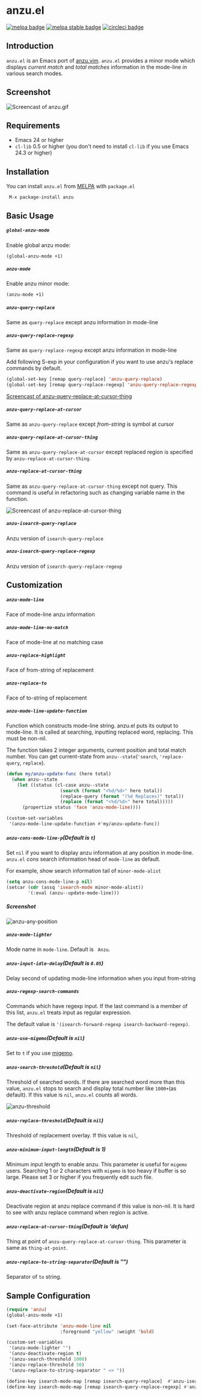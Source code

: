 # anzu.el

[![melpa badge][melpa-badge]][melpa-link]
[![melpa stable badge][melpa-stable-badge]][melpa-stable-link]
[![circleci badge][circleci-badge]][circleci-link]

## Introduction

`anzu.el` is an Emacs port of [anzu.vim](https://github.com/osyo-manga/vim-anzu).
`anzu.el` provides a minor mode which displays *current match* and *total matches*
information in the mode-line in various search modes.


## Screenshot

![Screencast of anzu.gif](image/anzu.gif)


## Requirements

- Emacs 24 or higher
- `cl-lib` 0.5 or higher (you don't need to install `cl-lib` if you use Emacs 24.3 or higher)


## Installation

You can install `anzu.el` from [MELPA](https://melpa.org/) with `package.el`

```
 M-x package-install anzu
```


## Basic Usage

##### `global-anzu-mode`

Enable global anzu mode:

```lisp
(global-anzu-mode +1)
```

##### `anzu-mode`

Enable anzu minor mode:

```lisp
(anzu-mode +1)
```

##### `anzu-query-replace`

Same as `query-replace` except anzu information in mode-line

##### `anzu-query-replace-regexp`

Same as `query-replace-regexp` except anzu information in mode-line


Add following S-exp in your configuration if you want to use anzu's replace commands by default.

```lisp
(global-set-key [remap query-replace] 'anzu-query-replace)
(global-set-key [remap query-replace-regexp] 'anzu-query-replace-regexp)
```

[Screencast of anzu-query-replace-at-cursor-thing](image/anzu-replace-demo.gif)


##### `anzu-query-replace-at-cursor`

Same as `anzu-query-replace` except *from-string* is symbol at cursor

##### `anzu-query-replace-at-cursor-thing`

Same as `anzu-query-replace-at-cursor` except replaced region is
specified by `anzu-replace-at-cursor-thing`.

##### `anzu-replace-at-cursor-thing`

Same as `anzu-query-replace-at-cursor-thing` except not query.
This command is useful in refactoring such as changing variable name
in the function.

![Screencast of anzu-replace-at-cursor-thing](image/anzu-replace-demo-noquery.gif)


##### `anzu-isearch-query-replace`

Anzu version of `isearch-query-replace`

##### `anzu-isearch-query-replace-regexp`

Anzu version of `isearch-query-replace-regexp`

## Customization

##### `anzu-mode-line`

Face of mode-line anzu information

##### `anzu-mode-line-no-match`

Face of mode-line at no matching case

##### `anzu-replace-highlight`

Face of from-string of replacement

##### `anzu-replace-to`

Face of to-string of replacement

##### `anzu-mode-line-update-function`

Function which constructs mode-line string. anzu.el puts its output to mode-line. It is called at searching, inputting replaced word, replacing. This must be non-nil.

The function takes 2 integer arguments, current position and total match number. You can get current-state from `anzu--state`(`'search`, `'replace-query`, `replace`).

```lisp
(defun my/anzu-update-func (here total)
  (when anzu--state
    (let ((status (cl-case anzu--state
                    (search (format "<%d/%d>" here total))
                    (replace-query (format "(%d Replaces)" total))
                    (replace (format "<%d/%d>" here total)))))
      (propertize status 'face 'anzu-mode-line))))

(custom-set-variables
 '(anzu-mode-line-update-function #'my/anzu-update-func))
```

##### `anzu-cons-mode-line-p`(Default is `t`)

Set `nil` if you want to display anzu information at any position in mode-line.
`anzu.el` cons search information head of `mode-line` as default.

For example, show search information tail of `minor-mode-alist`

```lisp
(setq anzu-cons-mode-line-p nil)
(setcar (cdr (assq 'isearch-mode minor-mode-alist))
        '(:eval (anzu--update-mode-line)))
```

##### Screenshot

![anzu-any-position](image/anzu-any-position.png)


##### `anzu-mode-lighter`

Mode name in `mode-line`. Default is ` Anzu`.


##### `anzu-input-idle-delay`(Default is `0.05`)

Delay second of updating mode-line information when you input from-string

##### `anzu-regexp-search-commands`

Commands which have regexp input. If the last command is a member of this list,
`anzu.el` treats input as regular expression.

The default value is `'(isearch-forward-regexp isearch-backward-regexp)`.

##### `anzu-use-migemo`(Default is `nil`)

Set to `t` if you use [migemo](https://github.com/emacs-jp/migemo).

##### `anzu-search-threshold`(Default is `nil`)

Threshold of searched words. If there are searched word more than this value,
`anzu.el` stops to search and display total number like `1000+`(as default).
If this value is `nil`, `anzu.el` counts all words.

![anzu-threshold](image/anzu-threshold.png)

##### `anzu-replace-threshold`(Default is `nil`)

Threshold of replacement overlay. If this value is `nil`,

##### `anzu-minimum-input-length`(Default is 1)

Minimum input length to enable anzu. This parameter is useful for `migemo` users.
Searching 1 or 2 characters with `migemo` is too heavy if buffer is so large.
Please set 3 or higher if you frequently edit such file.

##### `anzu-deactivate-region`(Default is `nil`)

Deactivate region at anzu replace command if this value is non-nil.
It is hard to see with anzu replace command when region is active.


##### `anzu-replace-at-cursor-thing`(Default is 'defun)

Thing at point of `anzu-query-replace-at-cursor-thing`.
This parameter is same as `thing-at-point`.

##### `anzu-replace-to-string-separator`(Default is "")

Separator of `to` string.


## Sample Configuration

```lisp
(require 'anzu)
(global-anzu-mode +1)

(set-face-attribute 'anzu-mode-line nil
                    :foreground "yellow" :weight 'bold)

(custom-set-variables
 '(anzu-mode-lighter "")
 '(anzu-deactivate-region t)
 '(anzu-search-threshold 1000)
 '(anzu-replace-threshold 50)
 '(anzu-replace-to-string-separator " => "))

(define-key isearch-mode-map [remap isearch-query-replace]  #'anzu-isearch-query-replace)
(define-key isearch-mode-map [remap isearch-query-replace-regexp] #'anzu-isearch-query-replace-regexp)
```

[melpa-link]: https://melpa.org/#/anzu
[melpa-stable-link]: https://stable.melpa.org/#/anzu
[circleci-link]: https://app.circleci.com/pipelines/github/emacsorphanage/anzu
[melpa-badge]: https://melpa.org/packages/anzu-badge.svg
[melpa-stable-badge]: https://stable.melpa.org/packages/anzu-badge.svg
[circleci-badge]: https://img.shields.io/circleci/project/github/emacsorphanage/anzu.svg

